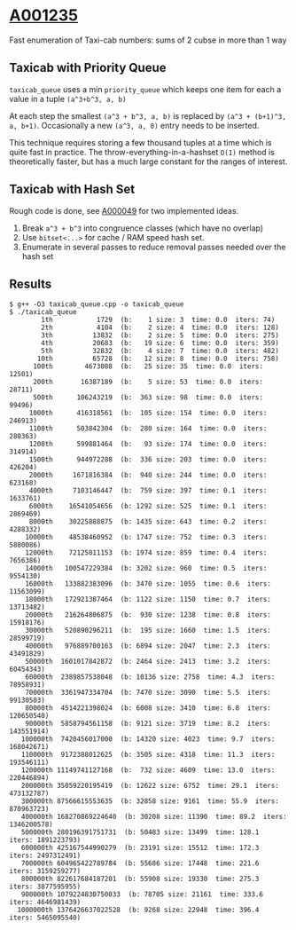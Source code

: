 # [A001235](https://oeis.org/A001235)

Fast enumeration of Taxi-cab numbers: sums of 2 cubse in more than 1 way

## Taxicab with Priority Queue
`taxicab_queue` uses a min `priority_queue` which keeps one item for each a value in a tuple `(a^3+b^3, a, b)`

At each step the smallest `(a^3 + b^3, a, b)` is replaced by `(a^3 + (b+1)^3, a, b+1)`.
Occasionally a new `(a^3, a, 0)` entry needs to be inserted.

This technique requires storing a few thousand tuples at a time which is quite fast in practice.
The throw-everything-in-a-hashset `O(1)` method is theoretically faster,
but has a much large constant for the ranges of interest.

## Taxicab with Hash Set

Rough code is done, see [A000049](../A000049/README.md) for two implemented ideas.

1. Break `a^3 + b^3` into congruence classes (which have no overlap)
1. Use `bitset<...>` for cache / RAM speed hash set.
1. Enumerate in several passes to reduce removal passes needed over the hash set

## Results

```
$ g++ -O3 taxicab_queue.cpp -o taxicab_queue
$ ./taxicab_queue
        1th           1729  (b:    1 size: 3  time: 0.0  iters: 74)
        2th           4104  (b:    2 size: 4  time: 0.0  iters: 128)
        3th          13832  (b:    2 size: 5  time: 0.0  iters: 275)
        4th          20683  (b:   19 size: 6  time: 0.0  iters: 359)
        5th          32832  (b:    4 size: 7  time: 0.0  iters: 482)
       10th          65728  (b:   12 size: 8  time: 0.0  iters: 758)
      100th        4673088  (b:   25 size: 35  time: 0.0  iters: 12501)
      200th       16387189  (b:    5 size: 53  time: 0.0  iters: 28711)
      500th      106243219  (b:  363 size: 98  time: 0.0  iters: 99496)
     1000th      416318561  (b:  105 size: 154  time: 0.0  iters: 246913)
     1100th      503842304  (b:  280 size: 164  time: 0.0  iters: 280363)
     1200th      599881464  (b:   93 size: 174  time: 0.0  iters: 314914)
     1500th      944972288  (b:  336 size: 203  time: 0.0  iters: 426204)
     2000th     1671816384  (b:  940 size: 244  time: 0.0  iters: 623168)
     4000th     7103146447  (b:  759 size: 397  time: 0.1  iters: 1633761)
     6000th    16541054656  (b: 1292 size: 525  time: 0.1  iters: 2869469)
     8000th    30225888875  (b: 1435 size: 643  time: 0.2  iters: 4288332)
    10000th    48538460952  (b: 1747 size: 752  time: 0.3  iters: 5880086)
    12000th    72125011153  (b: 1974 size: 859  time: 0.4  iters: 7656386)
    14000th   100547229384  (b: 3202 size: 960  time: 0.5  iters: 9554130)
    16000th   133882383096  (b: 3470 size: 1055  time: 0.6  iters: 11563099)
    18000th   172921387464  (b: 1122 size: 1150  time: 0.7  iters: 13713482)
    20000th   216264806875  (b:  930 size: 1238  time: 0.8  iters: 15918176)
    30000th   520890296211  (b:  195 size: 1660  time: 1.5  iters: 28599719)
    40000th   976889700163  (b: 6894 size: 2047  time: 2.3  iters: 43491829)
    50000th  1601017842872  (b: 2464 size: 2413  time: 3.2  iters: 60454343)
    60000th  2389857538048  (b: 10136 size: 2758  time: 4.3  iters: 78958931)
    70000th  3361947334704  (b: 7470 size: 3090  time: 5.5  iters: 99130503)
    80000th  4514221398024  (b: 6008 size: 3410  time: 6.8  iters: 120650540)
    90000th  5858794561158  (b: 9121 size: 3719  time: 8.2  iters: 143551914)
   100000th  7420456017000  (b: 14320 size: 4023  time: 9.7  iters: 168042671)
   110000th  9172388012625  (b: 3505 size: 4318  time: 11.3  iters: 193546111)
   120000th 11149741127168  (b:  732 size: 4609  time: 13.0  iters: 220446894)
   200000th 35059220195419  (b: 12622 size: 6752  time: 29.1  iters: 473132787)
   300000th 87566615553635  (b: 32858 size: 9161  time: 55.9  iters: 870963723)
   400000th 168270869224640  (b: 30208 size: 11390  time: 89.2  iters: 1346200578)
   500000th 280196391751731  (b: 50483 size: 13499  time: 128.1  iters: 1891223793)
   600000th 425167544990279  (b: 23191 size: 15512  time: 172.3  iters: 2497312491)
   700000th 604965422789784  (b: 55686 size: 17448  time: 221.6  iters: 3159259277)
   800000th 822617684187201  (b: 55908 size: 19330  time: 275.3  iters: 3877595955)
   900000th 1079224830750033  (b: 78705 size: 21161  time: 333.6  iters: 4646981439)
  1000000th 1376426637022528  (b: 9268 size: 22948  time: 396.4  iters: 5465095540)
```
